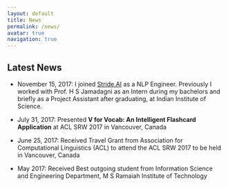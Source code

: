 ```yaml
---
layout: default
title: News
permalink: /news/
avatar: true
navigation: true
---
```


## Latest News

<!-- - August 28, 2017: Conducted a tutorial on Sentiment Analysis on twitter data as a part of Data Analytics Workshop [\[Code\]](https://github.com/iampuntre/twitterAnalytics) -->

- November 15, 2017: I joined [Stride.AI](https://stride.ai) as a NLP Engineer. Previously I worked with Prof. H S Jamadagni as an Intern during my bachelors and briefly as a Project Assistant after graduating, at Indian Institute of Science.

<!-- - November 14, 2017: Continued to work with Prof. H S Jamadagni as a Project Assistant. -->

<!-- - August 1, 2017: Started working at Indian Institute of Science (IISc) as a Project Assistant under Prof. H S Jamadagni -->

- July 31, 2017: Presented **V for Vocab: An Intelligent Flashcard Application** at ACL SRW 2017 in Vancouver, Canada

- June 25, 2017: Received Travel Grant from Association for Computational Linguistics (ACL) to attend the ACL SRW 2017 to be held in Vancouver, Canada

- May 2017: Received Best outgoing student from Information Science and Engineering Department, M S Ramaiah Institute of Technology

<!-- - July 2015: Started Interning at Indian Institute of Science, Bangalore under Prof. H S Jamadagni -->